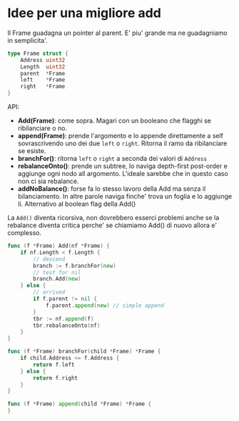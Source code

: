# Idee per una migliore add

Il Frame guadagna un pointer al parent. E' piu' grande ma ne guadagniamo
in semplicita'.

```go
type Frame struct {
    Address uint32
    Length  uint32
    parent  *Frame
    left    *Frame
    right   *Frame
}
```

API:

* **Add(Frame)**: come sopra. Magari con un booleano che flagghi se ribilanciare o no.
* **append(Frame)**: prende l'argomento e lo appende direttamente a self
  sovrascrivendo uno dei due `left` o `right`. Ritorna il ramo da ribilanciare
  se esiste.
* **branchFor()**: ritorna `left` o `right` a seconda dei valori di `Address`
* **rebalanceOnto()**: prende un subtree, lo naviga depth-first post-order e
  aggiunge ogni nodo all argomento. L'ideale sarebbe che in questo caso non ci
  sia rebalance.
* **addNoBalance()**: forse fa lo stesso lavoro della Add ma senza il bilanciamento.
  In altre parole naviga finche' trova un foglia e lo aggiunge li.
  Alternativo al boolean flag della Add()


La `Add()` diventa ricorsiva, non dovrebbero esserci problemi anche se la
rebalance diventa critica perche' se chiamiamo Add() di nuovo allora e'
complesso.

```go
func (f *Frame) Add(nf *Frame) {
    if nf.Length < f.Length {
        // descend
        branch := f.branchFor(new)
        // test for nil
        branch.Add(new)
    } else {
        // arrived
        if f.parent != nil {
            f.parent.append(new) // simple append
        }
        tbr := nf.append(f)
        tbr.rebalanceOnto(nf)
    }
}
```

```go
func (f *Frame) branchFor(child *Frame) *Frame {
    if child.Address <= f.Address {
        return f.left
    } else {
        return f.right
    }
}
```


```go
func (f *Frame) append(child *Frame) *Frame {
}
```
